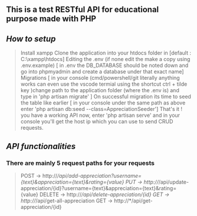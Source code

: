 ## This is a test RESTful API for educational purpose made with PHP 

## _How to setup_
 > Install xampp
 > Clone the application into your htdocs folder in [default : C:\xampp\htdocs]
 > Editing the .env (if none edit the make a copy using .env.example) [ in .env the DB_DATABASE should be noted down and go into phpmyadmin and create a database under that exact name]
 > Migrations [ in your console (cmd/powershell/git literally anything works can even use the vscode termial using the shortcut ctrl + tilde key )change path to the application folder (where the .env is) and type in 'php artisan migrate' ]
 > On successful migration its time to seed the table like earlier [ in your console under the same path as above enter 'php artisan db:seed --class=AppreciationSeeder']
 > That's it ! you have a working API now, enter 'php artisan serve' and in your console you'll get the host ip which you can use to send CRUD requests.


 ## _API functionalities_
 ### There are mainly 5 request paths for your requests
  > POST -> http://*/api/add-appreciation?username={text}&appreciation={text}&rating={value}
  > PUT -> http://*/api/update-appreciation/{id}?username={text}&appreciation={text}&rating={value}
  > DELETE -> http://*/api/delete-appreciation/{id}
  > GET -> http://*/api/get-all-appreciation
  > GET -> http://*/api/get-appreciation/{id}
